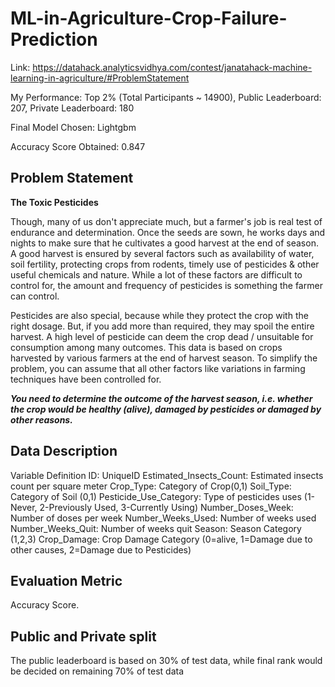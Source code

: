 # ML-in-Agriculture-Crop-Failure-Prediction
Link: https://datahack.analyticsvidhya.com/contest/janatahack-machine-learning-in-agriculture/#ProblemStatement

My Performance: Top 2% (Total Participants ~ 14900), Public Leaderboard: 207, Private Leaderboard: 180

Final Model Chosen: Lightgbm

Accuracy Score Obtained: 0.847

## Problem Statement

**The Toxic Pesticides**

Though, many of us don't appreciate much, but a farmer's job is real test of endurance and determination. Once the seeds are sown, he works days and nights to make sure that he cultivates a good harvest at the end of season. A good harvest is ensured by several factors such as availability of water, soil fertility, protecting crops from rodents, timely use of pesticides & other useful chemicals and nature. While a lot of these factors are difficult to control for, the amount and frequency of pesticides is something the farmer can control.

Pesticides are also special, because while they protect the crop with the right dosage. But, if you add more than required, they may spoil the entire harvest. A high level of pesticide can deem the crop dead / unsuitable for consumption among many outcomes. This data is based on crops harvested by various farmers at the end of harvest season. To simplify the problem, you can assume that all other factors like variations in farming techniques have been controlled for.

***You need to determine the outcome of the harvest season, i.e. whether the crop would be healthy (alive), damaged by pesticides or damaged by other reasons.***

## Data Description

Variable	                Definition
ID:                       UniqueID
Estimated_Insects_Count:	Estimated insects count per square meter
Crop_Type:	              Category of Crop(0,1)
Soil_Type:	              Category of Soil (0,1)
Pesticide_Use_Category: 	Type of pesticides uses (1- Never, 2-Previously Used, 3-Currently Using)
Number_Doses_Week:	      Number of doses per week
Number_Weeks_Used:	      Number of weeks used
Number_Weeks_Quit:	      Number of weeks quit
Season:	                  Season Category (1,2,3)
Crop_Damage:	            Crop Damage Category (0=alive, 1=Damage due to other causes, 2=Damage due to Pesticides)

## Evaluation Metric

Accuracy Score.

## Public and Private split

The public leaderboard is based on 30% of test data, while final rank would be decided on remaining 70% of test data 

